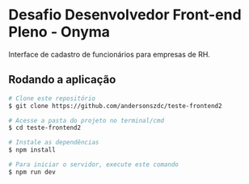 # Desafio Desenvolvedor Front-end Pleno - Onyma

Interface de cadastro de funcionários para empresas de RH.

## Rodando a aplicação

```bash
# Clone este repositório
$ git clone https://github.com/andersonszdc/teste-frontend2

# Acesse a pasta do projeto no terminal/cmd
$ cd teste-frontend2

# Instale as dependências
$ npm install

# Para iniciar o servidor, execute este comando
$ npm run dev
```
